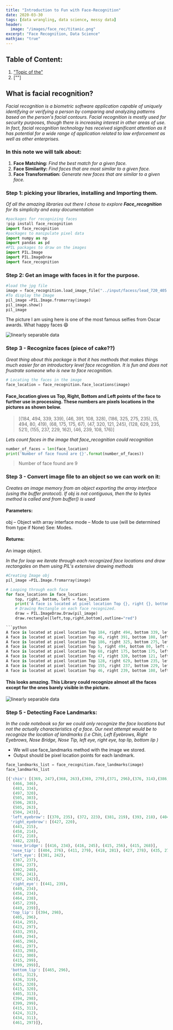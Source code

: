 ```yaml
---
title: "Introduction to Fun with Face-Recognition"
date: 2020-03-30
tags: [data wrangling, data science, messy data]
header:
  image: "/images/face_rec/titanic.png"
excerpt: "Face Recognition, Data Science"
mathjax: "true"
---
```

## Table of Content:
1. ["Topic of the"](#try)
2. [""]



## What is facial recognition?
*Facial recognition is a biometric software application capable of uniquely identifying or verifying a person by comparing and analyzing patterns based on the person's facial contours. Facial recognition is mostly used for security purposes, though there is increasing interest in other areas of use. In fact, facial recognition technology has received significant attention as it has potential for a wide range of application related to law enforcement as well as other enterprises.*


### In this note we will talk about:
1. **Face Matching:** *Find the best match for a given face.*
2. **Face Similarity:** *Find faces that are most similar to a given face.*
3. **Face Transformation:** *Generate new faces that are similar to a given face.*


### Step 1: picking your libraries, installing and Importing them.
*Of all the amazing libraries out there I chose to explore **Face_recognition** for its simplicity and easy documentation*

```python
#packages for recognizing faces
!pip install face_recognition
import face_recognition
#packages to manipulate pixel data
import numpy as np
import pandas as pd
#PIL packages to draw on the images
import PIL.Image
import PIL.ImageDraw
import face_recognition
```

### Step 2:  Get an image with faces in it for the purpose.
```python
#load the jpg file
image = face_recognition.load_image_file("../input/facess/lead_720_405.jpg")
#To display the Image
pil_image =PIL.Image.fromarray(image)
pil_image.show()
pil_image
```
The picture I am using here is one of the most famous selfies from Oscar awards. What happy faces :smile:

<img src="{{ site.url }}{{ site.baseurl }}/images/face_rec/download.png" alt="linearly separable data">

### Step 3 - Recognize faces (piece of cake??)
*Great thing about this package is that it has methods that makes things much easier for an introductory level face recognition. It is fun and does not frustrate someone who is new to face recognition.*
```python
# Locating the faces in the image
face_location = face_recognition.face_locations(image)

```
#### Face_location gives us Top, Right, Bottom and Left points of the face to further use in processing. These numbers are pixels locations in the pictures as shown below.
>[(184, 494, 339, 339),
 (46, 391, 108, 328),
 (186, 325, 275, 235),
 (5, 494, 80, 419),
 (68, 175, 175, 67),
 (47, 320, 121, 245),
 (128, 629, 235, 521),
 (155, 237, 229, 162),
 (46, 239, 108, 176)]

 *Lets count faces in the image that face_recognition could recognition*

 ```python
 number_of_faces = len(face_location)
 print('Number of face found are {}'.format(number_of_faces))
 ```
> Number of face found are 9

### Step 3 - Convert image file to an object so we can work on it:
*Creates an image memory from an object exporting the array interface (using the buffer protocol). If obj is not contiguous, then the to bytes method is called and from buffer() is used*

#### Parameters:
obj – Object with array interface
mode – Mode to use (will be determined from type if None) See: Modes.
#### Returns:
An image object.

*In the for loop we iterate through each recognized face locations and draw rectangales on them using PIL's extensive drawing methods*

```python
#Creating Image obj
pil_image =PIL.Image.fromarray(image)

# Looping through each face
for face_locationn in face_location:
    top, right, bottom, left = face_locationn
    print('A face is located at pixel location Top {}, right {}, bottom {}, left {}'.format(top,right,bottom,left))
    # Drawing Rectangle on each face recognized.
    draw = PIL.ImageDraw.Draw(pil_image)
    draw.rectangle([left,top,right,bottom],outline="red")

```python
A face is located at pixel location Top 184, right 494, bottom 339, left 339
A face is located at pixel location Top 46, right 391, bottom 108, left 328
A face is located at pixel location Top 186, right 325, bottom 275, left 235
A face is located at pixel location Top 5, right 494, bottom 80, left 419
A face is located at pixel location Top 68, right 175, bottom 175, left 67
A face is located at pixel location Top 47, right 320, bottom 121, left 245
A face is located at pixel location Top 128, right 629, bottom 235, left 521
A face is located at pixel location Top 155, right 237, bottom 229, left 162
A face is located at pixel location Top 46, right 239, bottom 108, left 17
```

#### This looks amazing. This Library could recognize almost all the faces except for the ones barely visible in the picture.
<img src="{{ site.url }}{{ site.baseurl }}/images/face_rec/rect_face.png" alt="linearly separable data">

### Step 5 - Detecting Face Landmarks:
*In the code notebook so far we could only recognize the face locations but not the actually characteristics of a face.
 Our next attempt would be to recognize the location of landmarks (i.e Chin, Left Eyebrows, Right Eyebrows, Nose Bridge, Nose Tip, left eye, right eye, top lip, bottom lip )*
- We will use face_landmarks method with the image we stored.
- Output should be pixel location points for each landmark.

 ```python
face_landmarks_list = face_recognition.face_landmarks(image)
face_landmarks_list
 ```
```python
[{'chin': [(369, 247),(368, 263),(369, 279),(371, 296),(376, 314),(386, 329),(398, 344),(412, 357),(429, 360),(448, 357),
   (466, 346),
   (483, 334),
   (497, 320),
   (505, 303),
   (506, 283),
   (505, 263),
   (504, 243)],
  'left_eyebrow': [(370, 235), (372, 223), (381, 219), (393, 218), (404, 221)],
  'right_eyebrow': [(427, 220),
   (443, 215),
   (458, 214),
   (472, 218),
   (482, 228)],
  'nose_bridge': [(416, 234), (416, 245), (415, 256), (415, 268)],
  'nose_tip': [(404, 276), (411, 279), (418, 281), (427, 278), (435, 275)],
  'left_eye': [(381, 242),
   (387, 237),
   (394, 237),
   (402, 240),
   (395, 241),
   (387, 242)],
  'right_eye': [(441, 239),
   (449, 234),
   (456, 234),
   (464, 238),
   (457, 239),
   (449, 239)],
  'top_lip': [(394, 298),
   (405, 296),
   (414, 295),
   (423, 297),
   (433, 295),
   (449, 294),
   (465, 296),
   (461, 297),
   (433, 298),
   (423, 300),
   (415, 299),
   (399, 299)],
  'bottom_lip': [(465, 296),
   (451, 312),
   (436, 319),
   (425, 320),
   (415, 320),
   (405, 313),
   (394, 298),
   (399, 299),
   (415, 311),
   (424, 312),
   (434, 311),
   (461, 297)]},
```
